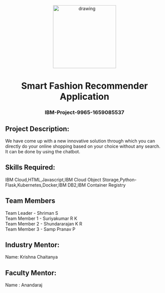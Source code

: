 <div align="center">
<img src="https://upload.wikimedia.org/wikipedia/commons/5/51/IBM_logo.svg"  align="center" alt="drawing" width="200" />
 <h1>Smart Fashion Recommender Application</h1>
 <h3>IBM-Project-9965-1659085537</h3>  
  </div>
  
 ## Project Description:

We have come up with a new innovative solution through which you can directly do your online shopping based on your choice without any search. It can be done by using the chatbot.

## Skills Required:
IBM Cloud,HTML,Javascript,IBM Cloud Object Storage,Python-Flask,Kubernetes,Docker,IBM DB2,IBM Container Registry
  
  ## Team Members       
  Team Leader - Shriman S    
  Team Member 1 - Suriyakumar R K    
  Team Member 2 - Shundararajan K R    
  Team Member 3 - Samp Pranav P
  
  ## Industry Mentor:
  Name: Krishna Chaitanya
  
  ## Faculty Mentor:
  Name : Anandaraj
